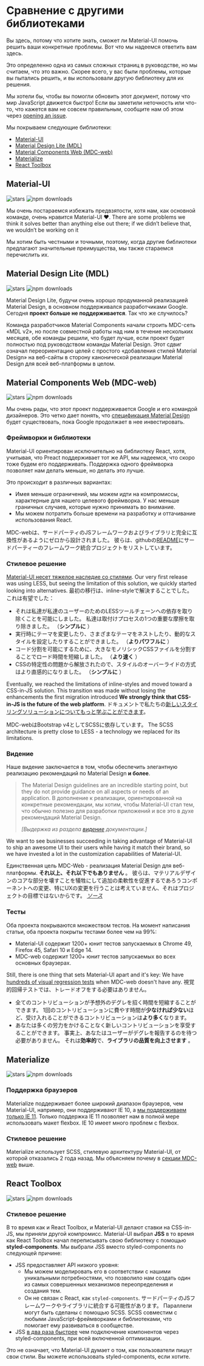 # Сравнение с другими библиотеками

<p class="description">Вы здесь, потому что хотите знать, сможет ли Material-UI помочь решить ваши конкретные проблемы. Вот что мы надеемся ответить вам здесь.</p>

Это определенно одна из самых сложных страниц в руководстве, но мы считаем, что это важно. Скорее всего, у вас были проблемы, которые вы пытались решить, и вы использовали другую библиотеку для их решения.

Мы хотели бы, чтобы вы помогли обновить этот документ, потому что мир JavaScript движется быстро! Если вы заметили неточность или что-то, что кажется вам не совсем правильным, сообщите нам об этом через [opening an issue](https://github.com/mui-org/material-ui/issues/new?title=[docs]+Inaccuracy+in+comparison+guide).

Мы покрываем следующие библиотеки:

- [Material-UI](#material-ui)
- [Material Design Lite (MDL)](#material-design-lite-mdl)
- [Material Components Web (MDC-web)](#material-components-web-mdc-web)
- [Materialize](#materialize)
- [React Toolbox](#react-toolbox)

## Material-UI

![stars](https://img.shields.io/github/stars/mui-org/material-ui.svg?style=social&label=Stars) ![npm downloads](https://img.shields.io/npm/dm/@material-ui/core.svg)

Мы очень постараемся избежать предвзятости, хотя нам, как основной команде, очень нравится Material-UI ❤️. There are some problems we think it solves better than anything else out there; if we didn’t believe that, we wouldn’t be working on it

Мы хотим быть честными и точными, поэтому, когда другие библиотеки предлагают значительные преимущества, мы также стараемся перечислить их.

## Material Design Lite (MDL)

![stars](https://img.shields.io/github/stars/google/material-design-lite.svg?style=social&label=Stars) ![npm downloads](https://img.shields.io/npm/dm/material-design-lite.svg)

Material Design Lite, будучи очень хорошо продуманной реализацией Material Design, в основном поддерживался разработчиками Google. Сегодня **проект больше не поддерживается**. Так что же случилось?

Команда разработчиков Material Components начали строить MDC-сеть «MDL v2», но после совместной работы над ним в течение нескольких месяцев, обе команды решили, что будет лучше, если проект будет полностью под руководством команды Material Design. Этот сдвиг означал переориентацию целей с простого «добавления стилей Material Design» на веб-сайты в сторону канонической реализации Material Design для всей веб-платформы в целом.

## Material Components Web (MDC-web)

![stars](https://img.shields.io/github/stars/material-components/material-components-web.svg?style=social&label=Stars) ![npm downloads](https://img.shields.io/npm/dm/material-components-web.svg)

Мы очень рады, что этот проект поддерживается Google и его командой дизайнеров. Это четко дает понять, что [спецификация Material Design](https://material.io/design/) будет существовать, пока Google продолжает в нее инвестировать.

### Фреймворки и библиотеки

Material-UI ориентирован исключительно на библиотеку React, хотя, учитывая, что Preact поддерживает тот же API, мы надеемся, что скоро тоже будем его поддерживать. Поддержка одного фреймворка позволяет нам делать меньше, но делать это лучше.

Это происходит в различных вариантах:

- Имея меньше ограничений, мы можем идти на компромиссы, характерные для нашего целевого фреймворка. У нас меньше граничных случаев, которые нужно принимать во внимание.
- Мы можем потратить больше времени на разработку и оттачивание использования React.

MDC-webは、サードパーティのJSフレームワークおよびライブラリと完全に互換性があるようにゼロから設計されました。 彼らは、githubの[README](https://github.com/material-components/material-components-web/#material-components-for-the-web)にサードパーティーのフレームワーク統合プロジェクトをリストしています。

### Стилевое решение

[Material-UI несет тяжелое наследие со стилями](https://github.com/oliviertassinari/a-journey-toward-better-style). Our very first release was using LESS, but seeing the limitation of this solution, we quickly started looking into alternatives. 最初の移行は、inline-styleで解決することでした。 これは有望でした：

- それは私達が私達のユーザーのためのLESSツールチェーンへの依存を取り除くことを可能にしました。 私達は取付けプロセスの1つの重要な摩擦を取り除きました。 （**シンプルに** ）
- 実行時にテーマを変更したり、さまざまなテーマをネストしたり、動的なスタイルを設定したりすることができました。 （**よりパワフルに** ）
- コード分割を可能にするために、大きなモノリシックCSSファイルを分割することでロード時間を短縮しました。 （**より速く** ）
- CSSの特定性の問題から解放されたので、スタイルのオーバーライドの方式はより直感的になりました。 （**シンプルに** ）

Eventually, we reached the limitations of inline-styles and moved toward a CSS-in-JS solution. This transition was made without losing the enhancements the first migration introduced **We strongly think that CSS-in-JS is the future of the web platform**. ドキュメントで私たちの[新しいスタイリングソリューションについてもっと学ぶことができます](/customization/css-in-js/)。

MDC-webはBootstrap v4としてSCSSに依存しています。 The SCSS architecture is pretty close to LESS - a technology we replaced for its limitations.

### Видение

Наше видение заключается в том, чтобы обеспечить элегантную реализацию рекомендаций по Material Design **и более**.

> The Material Design guidelines are an incredible starting point, but they do not provide guidance on all aspects or needs of an application. В дополнение к реализации, ориентированной на конкретные рекомендации, мы хотим, чтобы Material-UI стал тем, что обычно полезно для разработки приложений и все это в духе рекомендаций Material Design.
> 
> *[Выдержка из раздела [видение](/discover-more/vision/) документации.]*

We want to see businesses succeeding in taking advantage of Material-UI to ship an awesome UI to their users while having it match their brand, so we have invested a lot in the customization capabilities of Material-UI.

Единственная цель MDC-Web - реализация Material Design для веб-платформы. **それ以上、それ以下でもありません** 。 彼らは、マテリアルデザインのコアな部分を壊すことを犠牲にして追加の柔軟性を促進するであろうコンポーネントへの変更、特にUXの変更を行うことは考えていません、それはプロジェクトの目標ではないからです。 *[ソース](https://github.com/mui-org/material-ui/issues/6799#issuecomment-299925174)*

### Тесты

Оба проекта покрываются множеством тестов. На момент написания статьи, оба проекта покрыты тестами более чем на 99%:

- Material-UI содержит 1200+ юнит тестов запускаемых в Chrome 49, Firefox 45, Safari 10 и Edge 14.
- MDC-web содержит 1200+ юнит тестов запускаемых во всех основных браузерах.

Still, there is one thing that sets Material-UI apart and it's key: We have [hundreds of visual regression tests](https://www.argos-ci.com/mui-org/material-ui) when MDC-web doesn't have any. 視覚的回帰テストでは、トレードオフをする必要はありません。

- 全てのコントリビューションが予想外のデグレを招く時間を短縮することができます。 1回のコントリビューションに費やす時間が**少なければ少ない**ほど、受け入れることができるコントリビューションは**より多く**なります。
- あなたは多くの労力をかけることなく新しいコントリビューションを享受することができます。 事実上、あなたはユーザーがデグレを報告するのを待つ必要がありません。 それは**効率的**で、**ライブラリの品質を向上させます** 。

## Materialize

![stars](https://img.shields.io/github/stars/Dogfalo/materialize.svg?style=social&label=Stars) ![npm downloads](https://img.shields.io/npm/dm/materialize-css.svg)

### Поддержка браузеров

Materialize поддерживает более широкий диапазон браузеров, чем Material-UI, например, они поддерживают IE 10, а [мы поддерживаем только IE 11](/getting-started/supported-platforms/). Только поддержка IE 11 позволяет нам в полной мере использовать макет flexbox. IE 10 имеет много проблем с flexbox.

### Стилевое решение

Materialize использует SCSS, стилевую архитектуру Material-UI, от которой отказались 2 года назад. Мы объясняем почему в [секции MDC-web](#styling-solution) выше.

## React Toolbox

![stars](https://img.shields.io/github/stars/react-toolbox/react-toolbox.svg?style=social&label=Stars) ![npm downloads](https://img.shields.io/npm/dm/react-toolbox.svg)

### Стилевое решение

В то время как и React Toolbox, и Material-UI делают ставки на CSS-in-JS, мы приняли другой компромисс. Material-UI выбрал **JSS** в то время как React Toolbox начал переписывать свою библиотеку с помощью **styled-components**. Мы выбрали JSS вместо styled-components по следующей причине:

- JSS предоставляет API низкого уровня: 
  - Мы можем моделировать его в соответствии с нашими уникальными потребностями, что позволило нам создать один из самых совершенных механизмов переопределения и создания тем.
  - Он не связан с React, как `styled-components`. サードパーティのJSフレームワークやライブラリに統合する可能性があります。 Параллели могут быть сделаны с помощью SCSS. SCSS совместим с любыми JavaScript-фреймворками и библиотеками, что помогает ему развиваться в сообществе.
- JSS [в два раза быстрее](https://github.com/A-gambit/CSS-IN-JS-Benchmarks/blob/master/RESULT.md) чем подключение компонентов через styled-components, при всей включенной оптимизации.

Это не означает, что Material-UI думает о том, как пользователи пишут свои стили. Вы можете использовать styled-components, если хотите.